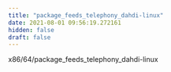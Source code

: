 ```yaml
---
title: "package_feeds_telephony_dahdi-linux"
date: 2021-08-01 09:56:19.272161
hidden: false
draft: false
---
```


x86/64/package_feeds_telephony_dahdi-linux

